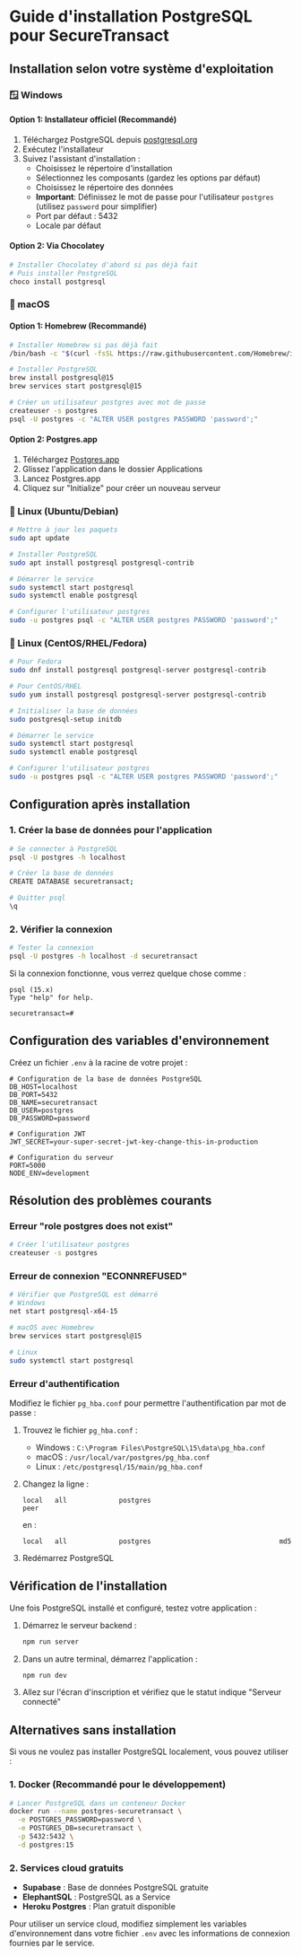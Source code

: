 # Guide d'installation PostgreSQL pour SecureTransact

## Installation selon votre système d'exploitation

### 🪟 Windows

#### Option 1: Installateur officiel (Recommandé)
1. Téléchargez PostgreSQL depuis [postgresql.org](https://www.postgresql.org/download/windows/)
2. Exécutez l'installateur
3. Suivez l'assistant d'installation :
   - Choisissez le répertoire d'installation
   - Sélectionnez les composants (gardez les options par défaut)
   - Choisissez le répertoire des données
   - **Important**: Définissez le mot de passe pour l'utilisateur `postgres` (utilisez `password` pour simplifier)
   - Port par défaut : 5432
   - Locale par défaut

#### Option 2: Via Chocolatey
```bash
# Installer Chocolatey d'abord si pas déjà fait
# Puis installer PostgreSQL
choco install postgresql
```

### 🍎 macOS

#### Option 1: Homebrew (Recommandé)
```bash
# Installer Homebrew si pas déjà fait
/bin/bash -c "$(curl -fsSL https://raw.githubusercontent.com/Homebrew/install/HEAD/install.sh)"

# Installer PostgreSQL
brew install postgresql@15
brew services start postgresql@15

# Créer un utilisateur postgres avec mot de passe
createuser -s postgres
psql -U postgres -c "ALTER USER postgres PASSWORD 'password';"
```

#### Option 2: Postgres.app
1. Téléchargez [Postgres.app](https://postgresapp.com/)
2. Glissez l'application dans le dossier Applications
3. Lancez Postgres.app
4. Cliquez sur "Initialize" pour créer un nouveau serveur

### 🐧 Linux (Ubuntu/Debian)

```bash
# Mettre à jour les paquets
sudo apt update

# Installer PostgreSQL
sudo apt install postgresql postgresql-contrib

# Démarrer le service
sudo systemctl start postgresql
sudo systemctl enable postgresql

# Configurer l'utilisateur postgres
sudo -u postgres psql -c "ALTER USER postgres PASSWORD 'password';"
```

### 🐧 Linux (CentOS/RHEL/Fedora)

```bash
# Pour Fedora
sudo dnf install postgresql postgresql-server postgresql-contrib

# Pour CentOS/RHEL
sudo yum install postgresql postgresql-server postgresql-contrib

# Initialiser la base de données
sudo postgresql-setup initdb

# Démarrer le service
sudo systemctl start postgresql
sudo systemctl enable postgresql

# Configurer l'utilisateur postgres
sudo -u postgres psql -c "ALTER USER postgres PASSWORD 'password';"
```

## Configuration après installation

### 1. Créer la base de données pour l'application

```bash
# Se connecter à PostgreSQL
psql -U postgres -h localhost

# Créer la base de données
CREATE DATABASE securetransact;

# Quitter psql
\q
```

### 2. Vérifier la connexion

```bash
# Tester la connexion
psql -U postgres -h localhost -d securetransact
```

Si la connexion fonctionne, vous verrez quelque chose comme :
```
psql (15.x)
Type "help" for help.

securetransact=#
```

## Configuration des variables d'environnement

Créez un fichier `.env` à la racine de votre projet :

```env
# Configuration de la base de données PostgreSQL
DB_HOST=localhost
DB_PORT=5432
DB_NAME=securetransact
DB_USER=postgres
DB_PASSWORD=password

# Configuration JWT
JWT_SECRET=your-super-secret-jwt-key-change-this-in-production

# Configuration du serveur
PORT=5000
NODE_ENV=development
```

## Résolution des problèmes courants

### Erreur "role postgres does not exist"
```bash
# Créer l'utilisateur postgres
createuser -s postgres
```

### Erreur de connexion "ECONNREFUSED"
```bash
# Vérifier que PostgreSQL est démarré
# Windows
net start postgresql-x64-15

# macOS avec Homebrew
brew services start postgresql@15

# Linux
sudo systemctl start postgresql
```

### Erreur d'authentification
Modifiez le fichier `pg_hba.conf` pour permettre l'authentification par mot de passe :

1. Trouvez le fichier `pg_hba.conf` :
   - Windows : `C:\Program Files\PostgreSQL\15\data\pg_hba.conf`
   - macOS : `/usr/local/var/postgres/pg_hba.conf`
   - Linux : `/etc/postgresql/15/main/pg_hba.conf`

2. Changez la ligne :
   ```
   local   all             postgres                                peer
   ```
   en :
   ```
   local   all             postgres                                md5
   ```

3. Redémarrez PostgreSQL

## Vérification de l'installation

Une fois PostgreSQL installé et configuré, testez votre application :

1. Démarrez le serveur backend :
   ```bash
   npm run server
   ```

2. Dans un autre terminal, démarrez l'application :
   ```bash
   npm run dev
   ```

3. Allez sur l'écran d'inscription et vérifiez que le statut indique "Serveur connecté"

## Alternatives sans installation

Si vous ne voulez pas installer PostgreSQL localement, vous pouvez utiliser :

### 1. Docker (Recommandé pour le développement)
```bash
# Lancer PostgreSQL dans un conteneur Docker
docker run --name postgres-securetransact \
  -e POSTGRES_PASSWORD=password \
  -e POSTGRES_DB=securetransact \
  -p 5432:5432 \
  -d postgres:15
```

### 2. Services cloud gratuits
- **Supabase** : Base de données PostgreSQL gratuite
- **ElephantSQL** : PostgreSQL as a Service
- **Heroku Postgres** : Plan gratuit disponible

Pour utiliser un service cloud, modifiez simplement les variables d'environnement dans votre fichier `.env` avec les informations de connexion fournies par le service.